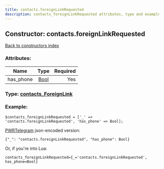 ```yaml
---
title: contacts.foreignLinkRequested
description: contacts_foreignLinkRequested attributes, type and example
---
```

## Constructor: contacts.foreignLinkRequested  
[Back to constructors index](index.md)



### Attributes:

| Name     |    Type       | Required |
|----------|:-------------:|---------:|
|has\_phone|[Bool](../types/Bool.md) | Yes|



### Type: [contacts\_ForeignLink](../types/contacts_ForeignLink.md)


### Example:

```
$contacts_foreignLinkRequested = ['_' => 'contacts.foreignLinkRequested', 'has_phone' => Bool];
```  

[PWRTelegram](https://pwrtelegram.xyz) json-encoded version:

```
{"_": "contacts.foreignLinkRequested", "has_phone": Bool}
```


Or, if you're into Lua:  


```
contacts_foreignLinkRequested={_='contacts.foreignLinkRequested', has_phone=Bool}

```


